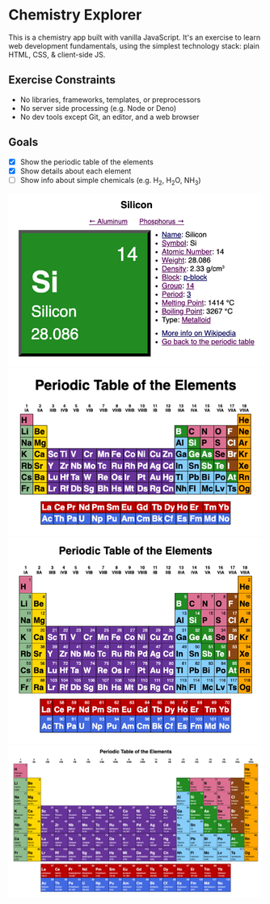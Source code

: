 # Chemistry Explorer

This is a chemistry app built with vanilla JavaScript. It's an exercise to learn
web development fundamentals, using the simplest technology stack: plain HTML,
CSS, & client-side JS.

## Exercise Constraints
- No libraries, frameworks, templates, or preprocessors
- No server side processing (e.g. Node or Deno)
- No dev tools except Git, an editor, and a web browser

## Goals
- [x] Show the periodic table of the elements
- [x] Show details about each element
- [ ] Show info about simple chemicals (e.g. H<sub>2</sub>, H<sub>2</sub>O, NH<sub>3</sub>)

![Silicon element details](screenshots/silicon.png)
![Periodic Table of the Elements (small)](screenshots/periodic-table-541px.png)
![Periodic Table of the Elements (medium)](screenshots/periodic-table-720px.png)
![Periodic Table of the Elements (large)](screenshots/periodic-table-1600px.png)
